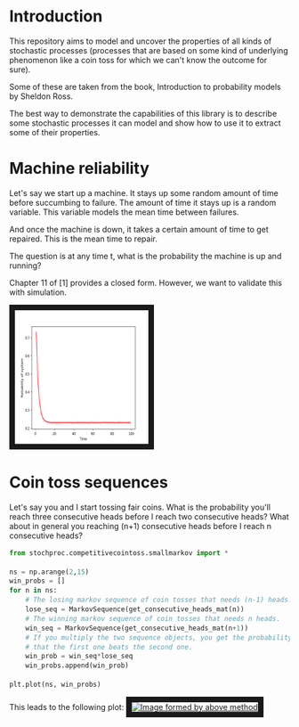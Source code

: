 # Introduction

This repository aims to model and uncover the properties of all kinds of stochastic processes (processes
that are based on some kind of underlying phenomenon like a coin toss for which we can't know the outcome
for sure).

Some of these are taken from the book, Introduction to probability models by Sheldon Ross.

The best way to demonstrate the capabilities of this library is to describe some stochastic processes
it can model and show how to use it to extract some of their properties.


# Machine reliability

Let's say we start up a machine. It stays up some random amount of time before succumbing to failure.
The amount of time it stays up is a random variable. This variable models the mean time between failures.

And once the machine is down, it takes a certain amount of time to get repaired. This is the mean time
to repair.


The question is at any time t, what is the probability the machine is up and running?

Chapter 11 of [1] provides a closed form. However, we want to validate this with simulation.

<a href="https://medium.com/@rohitpandey576/coin-toss-markov-chains-7995cb303406" 
target="_blank"><img src="https://github.com/ryu577/stochproc/blob/master/plots/mcreliability.png" 
alt="Image formed by above method" width="240" height="240" border="10" /></a>


# Coin toss sequences

Let's say you and I start tossing fair coins. What is the probability you'll reach three consecutive heads before
I reach two consecutive heads? What about in general you reaching (n+1) consecutive heads before I reach n consecutive
heads?


```python
from stochproc.competitivecointoss.smallmarkov import *

ns = np.arange(2,15)
win_probs = []
for n in ns:
    # The losing markov sequence of coin tosses that needs (n-1) heads.
    lose_seq = MarkovSequence(get_consecutive_heads_mat(n))
    # The winning markov sequence of coin tosses that needs n heads.
    win_seq = MarkovSequence(get_consecutive_heads_mat(n+1))
    # If you multiply the two sequence objects, you get the probability
    # that the first one beats the second one.
    win_prob = win_seq*lose_seq
    win_probs.append(win_prob)

plt.plot(ns, win_probs)
```

This leads to the following plot:
<a href="https://medium.com/@rohitpandey576/coin-toss-markov-chains-7995cb303406" 
target="_blank"><img src="https://github.com/ryu577/ryu577.github.io/blob/master/Downloads/CompetitiveCoinToss/probs_with_n.png" 
alt="Image formed by above method" width="240" height="240" border="10" /></a>





